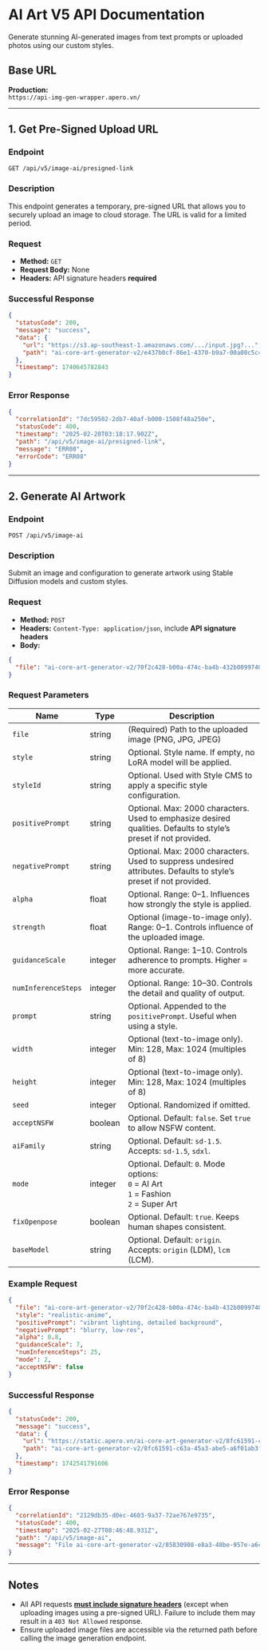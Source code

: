 
# AI Art V5 API Documentation

Generate stunning AI-generated images from text prompts or uploaded photos using our custom styles.

## Base URL

**Production:**  
`https://api-img-gen-wrapper.apero.vn/`

---

## 1. Get Pre-Signed Upload URL

### Endpoint
```
GET /api/v5/image-ai/presigned-link
```

### Description

This endpoint generates a temporary, pre-signed URL that allows you to securely upload an image to cloud storage. The URL is valid for a limited period.

### Request

- **Method:** `GET`
- **Request Body:** None
- **Headers:** API signature headers **required**

### Successful Response

```json
{
  "statusCode": 200,
  "message": "success",
  "data": {
    "url": "https://s3.ap-southeast-1.amazonaws.com/.../input.jpg?...",
    "path": "ai-core-art-generator-v2/e437b0cf-86e1-4370-b9a7-00a00c5c4642/input.jpg"
  },
  "timestamp": 1740645782843
}
```

### Error Response

```json
{
  "correlationId": "7dc59502-2db7-40af-b000-1508f48a250e",
  "statusCode": 400,
  "timestamp": "2025-02-20T03:18:17.902Z",
  "path": "/api/v5/image-ai/presigned-link",
  "message": "ERR08",
  "errorCode": "ERR08"
}
```

---

## 2. Generate AI Artwork

### Endpoint
```
POST /api/v5/image-ai
```

### Description

Submit an image and configuration to generate artwork using Stable Diffusion models and custom styles.

### Request

- **Method:** `POST`
- **Headers:** `Content-Type: application/json`, include **API signature headers**
- **Body:**

```json
{
  "file": "ai-core-art-generator-v2/70f2c428-b00a-474c-ba4b-432b0099740e/input.jpg"
}
```

### Request Parameters

| Name              | Type     | Description |
|-------------------|----------|-------------|
| `file`            | string   | (Required) Path to the uploaded image (PNG, JPG, JPEG) |
| `style`           | string   | Optional. Style name. If empty, no LoRA model will be applied. |
| `styleId`         | string   | Optional. Used with Style CMS to apply a specific style configuration. |
| `positivePrompt`  | string   | Optional. Max: 2000 characters. Used to emphasize desired qualities. Defaults to style’s preset if not provided. |
| `negativePrompt`  | string   | Optional. Max: 2000 characters. Used to suppress undesired attributes. Defaults to style’s preset if not provided. |
| `alpha`           | float    | Optional. Range: 0–1. Influences how strongly the style is applied. |
| `strength`        | float    | Optional (image-to-image only). Range: 0–1. Controls influence of the uploaded image. |
| `guidanceScale`   | integer  | Optional. Range: 1–10. Controls adherence to prompts. Higher = more accurate. |
| `numInferenceSteps` | integer | Optional. Range: 10–30. Controls the detail and quality of output. |
| `prompt`          | string   | Optional. Appended to the `positivePrompt`. Useful when using a style. |
| `width`           | integer  | Optional (text-to-image only). Min: 128, Max: 1024 (multiples of 8) |
| `height`          | integer  | Optional (text-to-image only). Min: 128, Max: 1024 (multiples of 8) |
| `seed`            | integer  | Optional. Randomized if omitted. |
| `acceptNSFW`      | boolean  | Optional. Default: `false`. Set `true` to allow NSFW content. |
| `aiFamily`        | string   | Optional. Default: `sd-1.5`. Accepts: `sd-1.5`, `sdxl`. |
| `mode`            | integer  | Optional. Default: `0`. Mode options:<br> `0` = AI Art<br> `1` = Fashion<br> `2` = Super Art |
| `fixOpenpose`     | boolean  | Optional. Default: `true`. Keeps human shapes consistent. |
| `baseModel`       | string   | Optional. Default: `origin`. Accepts: `origin` (LDM), `lcm` (LCM). |

### Example Request

```json
{
  "file": "ai-core-art-generator-v2/70f2c428-b00a-474c-ba4b-432b0099740e/input.jpg",
  "style": "realistic-anime",
  "positivePrompt": "vibrant lighting, detailed background",
  "negativePrompt": "blurry, low-res",
  "alpha": 0.8,
  "guidanceScale": 7,
  "numInferenceSteps": 25,
  "mode": 2,
  "acceptNSFW": false
}
```

### Successful Response

```json
{
  "statusCode": 200,
  "message": "success",
  "data": {
    "url": "https://static.apero.vn/ai-core-art-generator-v2/8fc61591-c63a-45a3-abe5-a6f01ab3fbf0/output/0.jpeg",
    "path": "ai-core-art-generator-v2/8fc61591-c63a-45a3-abe5-a6f01ab3fbf0/output/0.jpeg"
  },
  "timestamp": 1742541791606
}
```

### Error Response

```json
{
  "correlationId": "2129db35-d0ec-4603-9a37-72ae767e9735",
  "statusCode": 400,
  "timestamp": "2025-02-27T08:46:48.931Z",
  "path": "/api/v5/image-ai",
  "message": "File ai-core-art-generator-v2/85830908-e8a3-48be-957e-a6cf6fdde3bc/input.jpg does not exist"
}
```

---

## Notes

- All API requests [**must include signature headers**](../security/api-signature.md) (except when uploading images using a pre-signed URL). Failure to include them may result in a `403 Not Allowed` response.
- Ensure uploaded image files are accessible via the returned path before calling the image generation endpoint.
